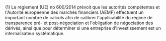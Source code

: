 (1) Le règlement (UE) no 600/2014 prévoit que les autorités compétentes et l'Autorité européenne des marchés financiers (AEMF) effectuent un important nombre de calculs afin de calibrer l'applicabilité du régime de transparence pré- et post-négociation et l'obligation de négociation des dérivés, ainsi que pour déterminer si une entreprise d'investissement est un internalisateur systématique.